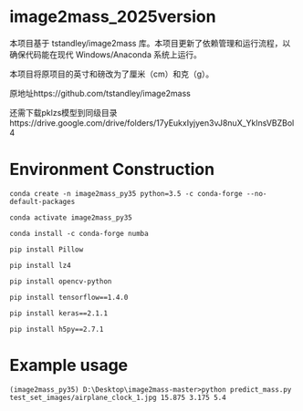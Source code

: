 # image2mass_2025version

本项目基于 tstandley/image2mass 库。本项目更新了依赖管理和运行流程，以确保代码能在现代 Windows/Anaconda 系统上运行。

本项目将原项目的英寸和磅改为了厘米（cm）和克（g）。

原地址https://github.com/tstandley/image2mass

还需下载pklzs模型到同级目录https://drive.google.com/drive/folders/17yEukxIyjyen3vJ8nuX_YklnsVBZBol4

# Environment Construction
```
conda create -n image2mass_py35 python=3.5 -c conda-forge --no-default-packages

conda activate image2mass_py35

conda install -c conda-forge numba

pip install Pillow

pip install lz4

pip install opencv-python

pip install tensorflow==1.4.0

pip install keras==2.1.1

pip install h5py==2.7.1
```


# Example usage
```
(image2mass_py35) D:\Desktop\image2mass-master>python predict_mass.py test_set_images/airplane_clock_1.jpg 15.875 3.175 5.4
```
